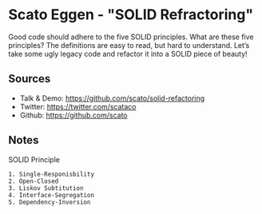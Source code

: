 Scato Eggen - "SOLID Refractoring"
==================================

Good code should adhere to the five SOLID principles. What are these five principles? The definitions are easy to read, 
but hard to understand. Let’s take some ugly legacy code and refactor it into a SOLID piece of beauty!

Sources
-------

 * Talk & Demo: <https://github.com/scato/solid-refactoring>
 * Twitter: <https://twitter.com/scataco>
 * Github: <https://github.com/scato>

Notes
-----

  SOLID Principle

    1. Single-Responisbility
    2. Open-Closed
    3. Liskov Subtitution
    4. Interface-Segregation
    5. Dependency-Inversion


